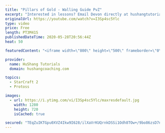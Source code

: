 ```yaml
---
title: "Pillars of Gold - Walling Guide PvZ"
excerpt: "Interested in lessons? Email Devon directly at hushangtutorials@outlook.com ------------------------------------------------------------------------------------------------------- Want to support HuShang Tutorials directly? Patreon is a website where you can contribute a monthly donation that will help"
originalUrl: https://youtube.com/watch?v=I3Sp4sc5Ylc
type: video
price: Free
length: PT3M41S
publishedDateTime: 2020-05-28T20:56:44Z
heat: 50

featuredContent: "<iframe width=\"800\" height=\"500\" frameborder=\"0\" src=\"https://www.youtube.com/embed/I3Sp4sc5Ylc\" allow=\"accelerometer; autoplay; encrypted-media; gyroscope; picture-in-picture\" allowfullscreen></iframe>"

provider:
  name: HuShang Tutorials
  domain: hushangcoaching.com

topics:
  - StarCraft 2
  - Protoss

images:
  - url: https://i.ytimg.com/vi/I3Sp4sc5Ylc/maxresdefault.jpg
    width: 1280
    height: 720
    isCached: true

secured: "TEqZuIKTGpu0XVZ4Ikw9I628/ilXaVrKUQrnkDSSi1Odh8TOw+/9bo86zsD7new9mrJpjE90qvLtam1atS9N9rz+r0W5tIf7c5apSivlrOQnBjukSCNz0PIl0v/IK0oUsFlk2pSTZNoL9lDdF7LUnbLkFEeRcwzu0Al7ks0o/W/ne3ERy1D42FGcXlqTvo6JpOSCtmaGkvMnV88eghrG0AO3dFxIoSfKuuY46AfzR2JnPZqOTnIgS5pp3tZjELPsd8GgQ48IhUTnp2EbKvUh3PnvD4nmklWclaNgCqW7ngqpp7b4G+UfmPZGo4lWbUfaETjGfChYG+4KlByVuhNW2ZLeH6jcLTAhonYNUhq5cQm7g+f7mhcW7qddKk/y2wRB7XEcG8m0E4+vhgeZn2TKClouWRnm10I7+mHKtUZugbc=;1Fxj7s/3KZCi+9ulVeYF4w=="
---
```


